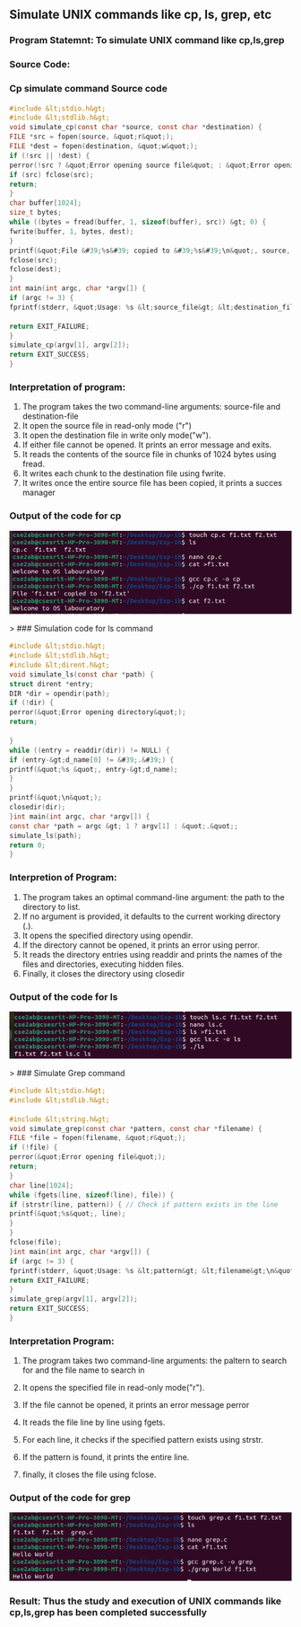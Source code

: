 ## Simulate UNIX commands like cp, ls, grep, etc
### Program Statemnt: To simulate UNIX command like cp,ls,grep
### Source Code:
### Cp simulate command Source code
```c
#include &lt;stdio.h&gt;
#include &lt;stdlib.h&gt;
void simulate_cp(const char *source, const char *destination) {
FILE *src = fopen(source, &quot;r&quot;);
FILE *dest = fopen(destination, &quot;w&quot;);
if (!src || !dest) {
perror(!src ? &quot;Error opening source file&quot; : &quot;Error opening destination file&quot;);
if (src) fclose(src);
return;
}
char buffer[1024];
size_t bytes;
while ((bytes = fread(buffer, 1, sizeof(buffer), src)) &gt; 0) {
fwrite(buffer, 1, bytes, dest);
}
printf(&quot;File &#39;%s&#39; copied to &#39;%s&#39;\n&quot;, source, destination);
fclose(src);
fclose(dest);
}
int main(int argc, char *argv[]) {
if (argc != 3) {
fprintf(stderr, &quot;Usage: %s &lt;source_file&gt; &lt;destination_file&gt;\n&quot;, argv[0]);

return EXIT_FAILURE;
}
simulate_cp(argv[1], argv[2]);
return EXIT_SUCCESS;
}
```
### Interpretation of program:
1) The program takes the two command-line arguments: source-file and destination-file
2) It open the source file in read-only mode (&quot;r&quot;)
3) It open the destination file in write only mode(&quot;w&quot;).
4) If either file cannot be opened. It prints an error message and exits.
5) It reads the contents of the source file in chunks of 1024 bytes using fread.
6) It writes each chunk to the destination file using fwrite.
7) It writes once the entire source file has been copied, it prints a succes manager

### Output of the code for cp
![ Program output in console](cp.png)

&gt; ### Simulation code for ls command
```c
#include &lt;stdio.h&gt;
#include &lt;stdlib.h&gt;
#include &lt;dirent.h&gt;
void simulate_ls(const char *path) {
struct dirent *entry;
DIR *dir = opendir(path);
if (!dir) {
perror(&quot;Error opening directory&quot;);
return;

}
while ((entry = readdir(dir)) != NULL) {
if (entry-&gt;d_name[0] != &#39;.&#39;) {
printf(&quot;%s &quot;, entry-&gt;d_name);
}
}
printf(&quot;\n&quot;);
closedir(dir);
}int main(int argc, char *argv[]) {
const char *path = argc &gt; 1 ? argv[1] : &quot;.&quot;;
simulate_ls(path);
return 0;
}
```
### Interpretion of Program:
1. The program takes an optimal command-line argument: the path to the directory to list.
2. If no argument is provided, it defaults to the current working directory (.).
3. It opens the specified directory using opendir.
4. If the directory cannot be opened, it prints an error using perror.
5. It reads the directory entries using readdir and prints the names of the files and
directories, executing hidden files.
6. Finally, it closes the directory using closedir

### Output of the code for ls
![ Program output in console](ls.png)

&gt; ### Simulate Grep command
```c
#include &lt;stdio.h&gt;
#include &lt;stdlib.h&gt;

#include &lt;string.h&gt;
void simulate_grep(const char *pattern, const char *filename) {
FILE *file = fopen(filename, &quot;r&quot;);
if (!file) {
perror(&quot;Error opening file&quot;);
return;
}
char line[1024];
while (fgets(line, sizeof(line), file)) {
if (strstr(line, pattern)) { // Check if pattern exists in the line
printf(&quot;%s&quot;, line);
}
}
fclose(file);
}int main(int argc, char *argv[]) {
if (argc != 3) {
fprintf(stderr, &quot;Usage: %s &lt;pattern&gt; &lt;filename&gt;\n&quot;, argv[0]);
return EXIT_FAILURE;
}
simulate_grep(argv[1], argv[2]);
return EXIT_SUCCESS;
}
```
### Interpretation Program:
1. The program takes two command-line arguments: the paltern to search for and the file
name to search in
2. It opens the specified file in read-only mode(&quot;r&quot;).
3. If the file cannot be opened, it prints an error message perror
4. It reads the file line by line using fgets.
5. For each line, it checks if the specified pattern exists using strstr.

6. If the pattern is found, it prints the entire line.
7. finally, it closes the file using fclose.

### Output of the code for grep
![ Program output in console](grep.png)

### Result: Thus the study and execution of UNIX commands like cp,ls,grep has been completed successfully

